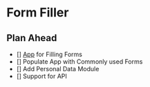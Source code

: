 # Form Filler 

## Plan Ahead 

- [] [App](https://nuuuwan.github.io/form_filler) for Filling Forms
- [] Populate App with Commonly used Forms
- [] Add Personal Data Module
- [] Support for API